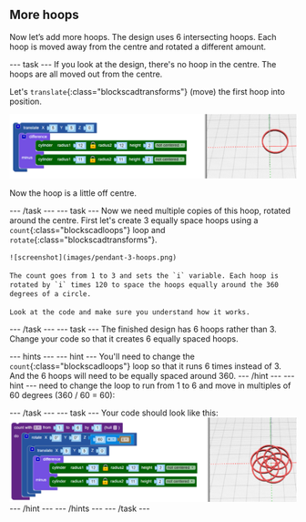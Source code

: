 ## More hoops

Now let’s add more hoops. The design uses 6 intersecting hoops. Each hoop is moved away from the centre and rotated a different amount. 

--- task ---
If you look at the design, there's no hoop in the centre. The hoops are all moved out from the centre.

Let's `translate`{:class="blockscadtransforms"} (move) the first hoop into position. 
	
![screenshot](images/pendant-translate.png) 
	
Now the hoop is a little off centre. 

--- /task ---
--- task ---
Now we need multiple copies of this hoop, rotated around the centre.  First let's create 3 equally space hoops using a `count`{:class="blockscadloops"} loop and `rotate`{:class="blockscadtransforms"}. 

	![screenshot](images/pendant-3-hoops.png) 
	
	The count goes from 1 to 3 and sets the `i` variable. Each hoop is rotated by `i` times 120 to space the hoops equally around the 360 degrees of a circle. 
	
	Look at the code and make sure you understand how it works. 

--- /task ---
--- task ---
The finished design has 6 hoops rather than 3. Change your code so that it creates 6 equally spaced hoops.

--- hints ---
--- hint ---
You'll need to change the `count`{:class="blockscadloops"} loop so that it runs 6 times instead of 3. And the 6 hoops will need to be equally spaced around 360. 
--- /hint ---
--- hint ---
need to change the loop to run from 1 to 6 and move in multiples of 60 degrees (360 / 60 = 60):

--- /task ---
--- task ---
Your code should look like this:
![screenshot](images/pendant-6-hoops.png) 
--- /hint ---
--- /hints ---
--- /task ---	
	
